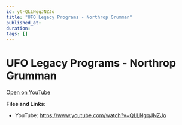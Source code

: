 ```yaml
---
id: yt-QLLNgqJNZJo
title: "UFO Legacy Programs - Northrop Grumman"
published_at: 
duration: 
tags: []
---
```


# UFO Legacy Programs - Northrop Grumman

[Open on YouTube](https://www.youtube.com/watch?v=QLLNgqJNZJo)

**Files and Links**:
- YouTube: https://www.youtube.com/watch?v=QLLNgqJNZJo
